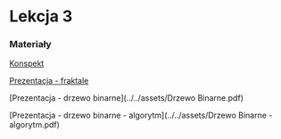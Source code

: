 # Lekcja 3

### Materiały

[Konspekt](../../assets/3-wpr-do-rek.pdf)

[Prezentacja - fraktale](../../assets/Fraktale.pdf)

[Prezentacja - drzewo binarne](../../assets/Drzewo Binarne.pdf)

[Prezentacja - drzewo binarne - algorytm](../../assets/Drzewo Binarne - algorytm.pdf)
